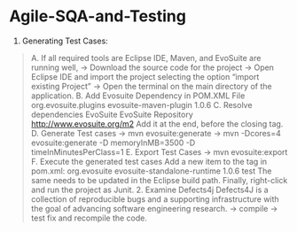 # Agile-SQA-and-Testing
1. Generating Test Cases: 
>A. If all required tools are Eclipse IDE, Maven, and EvoSuite are running well,
>  -> Download the source code for the project
>  -> Open Eclipse IDE and import the project selecting the option “import existing Project”
>  -> Open the terminal on the main directory of the application.
>B. Add Evosuite Dependency in POM.XML File
>  <build>
>  <plugins>
>  <plugin>
>  <groupId>org.evosuite.plugins</groupId>
>  <artifactId>evosuite-maven-plugin</artifactId>
>  <version>1.0.6</version>
>  </plugin>
>  </plugins>
>  </build>
>C. Resolve dependencies
>  <pluginRepositories>
>  <pluginRepository>
>  <id>EvoSuite</id>
>  <name>EvoSuite Repository</name>
>  <url>http://www.evosuite.org/m2</url>
>  </pluginRepository>
>  </pluginRepositories>
>Add it at the end, before the closing </project> tag.
>D. Generate Test cases
>  -> mvn evosuite:generate
>  -> mvn -Dcores=4 evosuite:generate -D memoryInMB=3500 -D timeInMinutesPerClass=1
>E. Export Test Cases
>  -> mvn evosuite:export
>F. Execute the generated test cases
>Add a new item to the <dependencies> tag in pom.xml:
>  <dependency>
>  <groupId>org.evosuite</groupId>
>  <artifactId>evosuite-standalone-runtime</artifactId>
>  <version>1.0.6</version>
>  <scope>test</scope>
>  </dependency>
>The same needs to be updated in the Eclipse build path.  Finally, right-click and run the project as Junit.
>2. Examine Defects4j
>Defects4J is a collection of reproducible bugs and a supporting infrastructure with the goal of advancing software engineering research.
>-> compile
>-> test
>fix and recompile the code.
